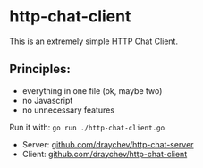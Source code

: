 # http-chat-client

This is an extremely simple HTTP Chat Client.

## Principles:
  - everything in one file (ok, maybe two)
  - no Javascript
  - no unnecessary features

Run it with: `go run ./http-chat-client.go`


- Server: [github.com/draychev/http-chat-server](https://github.com/draychev/http-chat-server)
- Client: [github.com/draychev/http-chat-client](https://github.com/draychev/http-chat-client)
